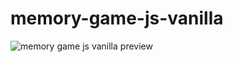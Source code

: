 # memory-game-js-vanilla
![memory game js vanilla preview](https://user-images.githubusercontent.com/4356870/236312077-e605d092-c58c-4279-a8f8-1960861db1f1.jpg)
